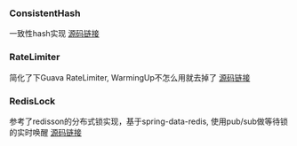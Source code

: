 

### ConsistentHash

一致性hash实现 [源码链接](https://github.com/winstar/wtools/blob/master/wtools-redis/src/main/java/com/eveow/wtools/redis/common/RateLimiter.java)
 
### RateLimiter

简化了下Guava RateLimiter, WarmingUp不怎么用就去掉了 [源码链接](https://github.com/winstar/wtools/blob/master/wtools-redis/src/main/java/com/eveow/wtools/redis/lock/RedisLock.java)

### RedisLock

参考了redisson的分布式锁实现，基于spring-data-redis, 使用pub/sub做等待锁的实时唤醒 [源码链接](https://github.com/winstar/wtools/blob/master/wtools-util/src/main/java/com/eveow/wtools/util/hash/ConsistentHash.java)



